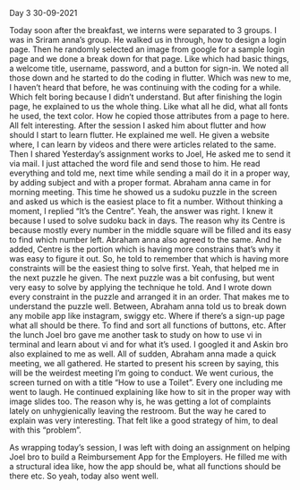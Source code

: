 Day 3
30-09-2021

Today soon after the breakfast, we interns were separated to 3 groups. I was in Sriram anna’s group.
He walked us in through, how to design a login page. Then he randomly selected an image from
google for a sample login page and we done a break down for that page. Like which had basic things,
a welcome title, username, password, and a button for sign-in. We noted all those down and he
started to do the coding in flutter. Which was new to me, I haven’t heard that before, he was
continuing with the coding for a while. Which felt boring because I didn’t understand.
But after finishing the login page, he explained to us the whole thing. Like what all he did, what all
fonts he used, the text color. How he copied those attributes from a page to here. All felt interesting.
After the session I asked him about flutter and how should I start to learn flutter. He explained me
well. He given a website where, I can learn by videos and there were articles related to the same.
Then I shared Yesterday’s assignment works to Joel, He asked me to send it via mail. I just attached
the word file and send those to him. He read everything and told me, next time while sending a mail
do it in a proper way, by adding subject and with a proper format.
Abraham anna came in for morning meeting. This time he showed us a sudoku puzzle in the screen
and asked us which is the easiest place to fit a number. Without thinking a moment, I replied “It’s
the Centre”. Yeah, the answer was right. I knew it because I used to solve sudoku back in days. The
reason why its Centre is because mostly every number in the middle square will be filled and its easy
to find which number left.
Abraham anna also agreed to the same. And he added, Centre is the portion which is having more
constrains that’s why it was easy to figure it out.
So, he told to remember that which is having more constraints will be the easiest thing to solve first.
Yeah, that helped me in the next puzzle he given.
The next puzzle was a bit confusing, but went very easy to solve by applying the technique he told.
And I wrote down every constraint in the puzzle and arranged it in an order. That makes me to
understand the puzzle well.
Between, Abraham anna told us to break down any mobile app like instagram, swiggy etc. Where if
there’s a sign-up page what all should be there. To find and sort all functions of buttons, etc.
After the lunch Joel bro gave me another task to study on how to use vi in terminal and learn about
vi and for what it’s used. I googled it and Askin bro also explained to me as well.
All of sudden, Abraham anna made a quick meeting, we all gathered. He started to present his
screen by saying, this will be the weirdest meeting I’m going to conduct. We went curious, the
screen turned on with a title “How to use a Toilet”. Every one including me went to laugh. He
continued explaining like how to sit in the proper way with image slides too.
The reason why is, he was getting a lot of complaints lately on unhygienically leaving the restroom.
But the way he cared to explain was very interesting. That felt like a good strategy of him, to deal
with this “problem”.

As wrapping today’s session, I was left with doing an assignment on helping Joel bro to build a
Reimbursement App for the Employers. He filled me with a structural idea like, how the app should
be, what all functions should be there etc.
So yeah, today also went well.
